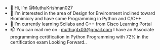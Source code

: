 - 👋 Hi, I’m @MuthuKrishnan027
- 👀 I’m interested in the area of Design for Environment inclined toward Biomimicry and have some Programming in Python and C/C++
- 🌱 I’m currently learning Scilabs and C++ from Cisco Learning Portal
- 📫 You can mail me on : muthugtx03@gmail.com
 I have an Associate programming certification in Python Programming with 72% in the certification exam
 Looking Forward..

<!---
MuthuKrishnan027/MuthuKrishnan027 is a ✨ special ✨ repository because its `README.md` (this file) appears on your GitHub profile.
You can click the Preview link to take a look at your changes.
--->
